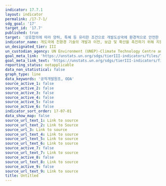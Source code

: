 ```yaml
---
indicator: 17.7.1
layout: indicator
permalink: /17-7-1/
sdg_goal: '17'
target_id: '17.7'
published: true
target: '상호합의에 따라 양허, 특혜 등 유리한 조건으로 개발도상국에 환경적으로 안전한 기술의 개발, 이전, 전파 및 확산을 증진 '
indicator_name: 개도국에 친환경 기술의 개발과 이전, 보급 및 확산을 촉진하기 위해 지원하는 총 금액
un_designated_tier: III
un_custodian_agency: UN Environment (UNEP)-Climate Technology Centre and Network (CTCN)
goal_meta_link: 'https://unstats.un.org/sdgs/tierIII-indicators/files/Tier3-17-07-01.pdf'
goal_meta_link_text: 'https://unstats.un.org/sdgs/tierIII-indicators/files/Tier3-17-07-01.pdf'
reporting_status: notapplicable
data_non_statistical: false
graph_type: line
data_keywords: '공적개발원조, ODA'
source_active_1: false
source_active_2: false
source_active_3: false
source_active_4: false
source_active_5: false
source_active_6: false
indicator_sort_order: 17-07-01
data_show_map: false
source_url_text_1: Link to source
source_url_text_2: Link to Source
source_url_3: Link to source
source_url_text_4: Link to source
source_url_text_5: Link to source
source_url_text_6: Link to source
source_active_7: false
source_url_text_7: Link to source
source_active_8: false
source_url_text_8: Link to source
source_active_9: false
source_url_text_9: Link to source
title: Untitled
---
```

